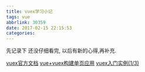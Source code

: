 ```yaml
---
title: vuex学习小记
tags: vue
abbrlink: 30359
date: 2017-02-15 22:15:53
categories:
---
```



先记录下 还没仔细看完, 以后有新的心得,再补充.

[vuex官方文档](http://vuex.vuejs.org/zh-cn/intro.html)
[vue+vuex构建单页应用](http://www.tuicool.com/articles/vQBbiiQ)
[vuex入门实例(1/3)](http://www.tuicool.com/articles/jyUbIbm)
